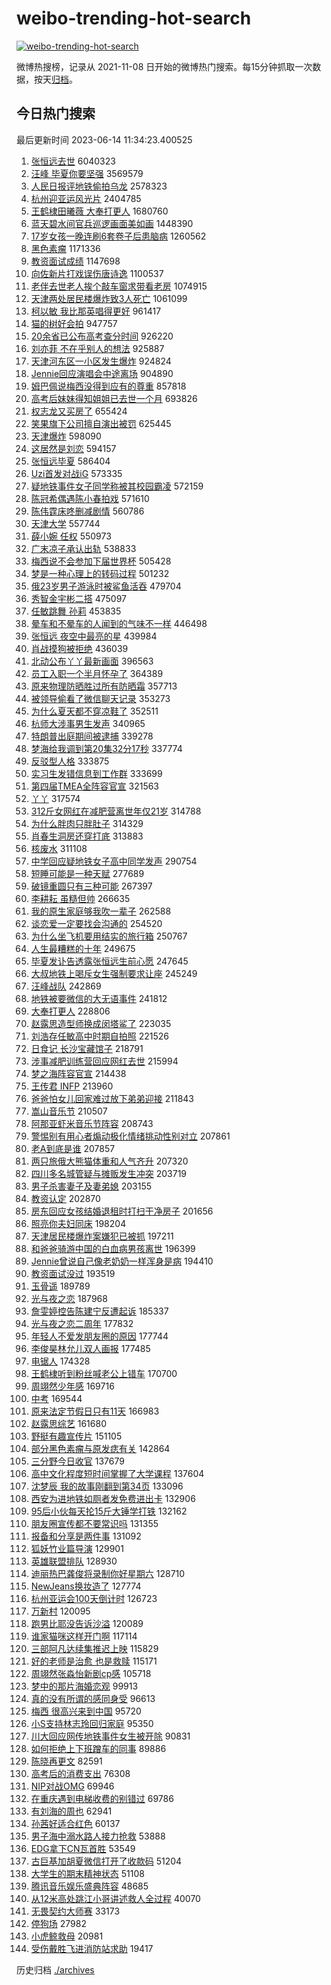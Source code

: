 # weibo-trending-hot-search

[![weibo-trending-hot-search](https://github.com/ameizi/weibo-trending-hot-search/actions/workflows/ci.yml/badge.svg)](https://github.com/ameizi/weibo-trending-hot-search/actions/workflows/ci.yml)

微博热搜榜，记录从 2021-11-08 日开始的微博热门搜索。每15分钟抓取一次数据，按天[归档](./archives)。

## 今日热门搜索

<!-- BEGIN --> 
最后更新时间 2023-06-14 11:34:23.400525 
1. [张恒远去世](https://s.weibo.com/weibo?q=%23%E5%BC%A0%E6%81%92%E8%BF%9C%E5%8E%BB%E4%B8%96%23&t=31&band_rank=31&Refer=top) 6040323
1. [汪峰 毕夏你要坚强](https://s.weibo.com/weibo?q=%E6%B1%AA%E5%B3%B0%20%E6%AF%95%E5%A4%8F%E4%BD%A0%E8%A6%81%E5%9D%9A%E5%BC%BA&t=31&band_rank=14&Refer=top) 3569579
1. [人民日报评地铁偷拍乌龙](https://s.weibo.com/weibo?q=%23%E4%BA%BA%E6%B0%91%E6%97%A5%E6%8A%A5%E8%AF%84%E5%9C%B0%E9%93%81%E5%81%B7%E6%8B%8D%E4%B9%8C%E9%BE%99%23&t=31&band_rank=20&Refer=top) 2578323
1. [杭州迎亚运风光片](https://s.weibo.com/weibo?q=%23%E6%9D%AD%E5%B7%9E%E8%BF%8E%E4%BA%9A%E8%BF%90%E9%A3%8E%E5%85%89%E7%89%87%23&t=31&band_rank=3&Refer=top) 2404785
1. [王鹤棣田曦薇 大奉打更人](https://s.weibo.com/weibo?q=%E7%8E%8B%E9%B9%A4%E6%A3%A3%E7%94%B0%E6%9B%A6%E8%96%87%20%E5%A4%A7%E5%A5%89%E6%89%93%E6%9B%B4%E4%BA%BA&t=31&band_rank=1&Refer=top) 1680760
1. [蓝天碧水间官兵巡逻画面美如画](https://s.weibo.com/weibo?q=%23%E8%93%9D%E5%A4%A9%E7%A2%A7%E6%B0%B4%E9%97%B4%E5%AE%98%E5%85%B5%E5%B7%A1%E9%80%BB%E7%94%BB%E9%9D%A2%E7%BE%8E%E5%A6%82%E7%94%BB%23&t=31&band_rank=3&Refer=top) 1448390
1. [17岁女孩一晚连刷6套卷子后患脑病](https://s.weibo.com/weibo?q=%2317%E5%B2%81%E5%A5%B3%E5%AD%A9%E4%B8%80%E6%99%9A%E8%BF%9E%E5%88%B76%E5%A5%97%E5%8D%B7%E5%AD%90%E5%90%8E%E6%82%A3%E8%84%91%E7%97%85%23&t=31&band_rank=17&Refer=top) 1260562
1. [黑色素瘤](https://s.weibo.com/weibo?q=%E9%BB%91%E8%89%B2%E7%B4%A0%E7%98%A4&t=31&band_rank=2&Refer=top) 1171336
1. [教资面试成绩](https://s.weibo.com/weibo?q=%E6%95%99%E8%B5%84%E9%9D%A2%E8%AF%95%E6%88%90%E7%BB%A9&t=31&band_rank=5&Refer=top) 1147698
1. [向佐新片打戏误伤唐诗逸](https://s.weibo.com/weibo?q=%23%E5%90%91%E4%BD%90%E6%96%B0%E7%89%87%E6%89%93%E6%88%8F%E8%AF%AF%E4%BC%A4%E5%94%90%E8%AF%97%E9%80%B8%23&t=31&band_rank=30&Refer=top) 1100537
1. [老伴去世老人挨个敲车窗求带看老房](https://s.weibo.com/weibo?q=%23%E8%80%81%E4%BC%B4%E5%8E%BB%E4%B8%96%E8%80%81%E4%BA%BA%E6%8C%A8%E4%B8%AA%E6%95%B2%E8%BD%A6%E7%AA%97%E6%B1%82%E5%B8%A6%E7%9C%8B%E8%80%81%E6%88%BF%23&t=31&band_rank=18&Refer=top) 1074915
1. [天津两处居民楼爆炸致3人死亡](https://s.weibo.com/weibo?q=%23%E5%A4%A9%E6%B4%A5%E4%B8%A4%E5%A4%84%E5%B1%85%E6%B0%91%E6%A5%BC%E7%88%86%E7%82%B8%E8%87%B43%E4%BA%BA%E6%AD%BB%E4%BA%A1%23&t=31&band_rank=31&Refer=top) 1061099
1. [柯以敏 我比那英唱得更好](https://s.weibo.com/weibo?q=%E6%9F%AF%E4%BB%A5%E6%95%8F%20%E6%88%91%E6%AF%94%E9%82%A3%E8%8B%B1%E5%94%B1%E5%BE%97%E6%9B%B4%E5%A5%BD&t=31&band_rank=36&Refer=top) 961417
1. [猫的树好会拍](https://s.weibo.com/weibo?q=%E7%8C%AB%E7%9A%84%E6%A0%91%E5%A5%BD%E4%BC%9A%E6%8B%8D&t=31&band_rank=2&Refer=top) 947757
1. [20余省已公布高考查分时间](https://s.weibo.com/weibo?q=%2320%E4%BD%99%E7%9C%81%E5%B7%B2%E5%85%AC%E5%B8%83%E9%AB%98%E8%80%83%E6%9F%A5%E5%88%86%E6%97%B6%E9%97%B4%23&t=31&band_rank=3&Refer=top) 926220
1. [刘亦菲 不在乎别人的想法](https://s.weibo.com/weibo?q=%E5%88%98%E4%BA%A6%E8%8F%B2%20%E4%B8%8D%E5%9C%A8%E4%B9%8E%E5%88%AB%E4%BA%BA%E7%9A%84%E6%83%B3%E6%B3%95&t=31&band_rank=4&Refer=top) 925887
1. [天津河东区一小区发生爆炸](https://s.weibo.com/weibo?q=%23%E5%A4%A9%E6%B4%A5%E6%B2%B3%E4%B8%9C%E5%8C%BA%E4%B8%80%E5%B0%8F%E5%8C%BA%E5%8F%91%E7%94%9F%E7%88%86%E7%82%B8%23&t=31&band_rank=5&Refer=top) 924824
1. [Jennie回应演唱会中途离场](https://s.weibo.com/weibo?q=%23Jennie%E5%9B%9E%E5%BA%94%E6%BC%94%E5%94%B1%E4%BC%9A%E4%B8%AD%E9%80%94%E7%A6%BB%E5%9C%BA%23&t=31&band_rank=6&Refer=top) 904890
1. [姆巴佩说梅西没得到应有的尊重](https://s.weibo.com/weibo?q=%23%E5%A7%86%E5%B7%B4%E4%BD%A9%E8%AF%B4%E6%A2%85%E8%A5%BF%E6%B2%A1%E5%BE%97%E5%88%B0%E5%BA%94%E6%9C%89%E7%9A%84%E5%B0%8A%E9%87%8D%23&t=31&band_rank=8&Refer=top) 857818
1. [高考后妹妹得知姐姐已去世一个月](https://s.weibo.com/weibo?q=%23%E9%AB%98%E8%80%83%E5%90%8E%E5%A6%B9%E5%A6%B9%E5%BE%97%E7%9F%A5%E5%A7%90%E5%A7%90%E5%B7%B2%E5%8E%BB%E4%B8%96%E4%B8%80%E4%B8%AA%E6%9C%88%23&t=31&band_rank=7&Refer=top) 693826
1. [权志龙又买房了](https://s.weibo.com/weibo?q=%23%E6%9D%83%E5%BF%97%E9%BE%99%E5%8F%88%E4%B9%B0%E6%88%BF%E4%BA%86%23&t=31&band_rank=8&Refer=top) 655424
1. [笑果旗下公司擅自演出被罚](https://s.weibo.com/weibo?q=%23%E7%AC%91%E6%9E%9C%E6%97%97%E4%B8%8B%E5%85%AC%E5%8F%B8%E6%93%85%E8%87%AA%E6%BC%94%E5%87%BA%E8%A2%AB%E7%BD%9A%23&t=31&band_rank=9&Refer=top) 625445
1. [天津爆炸](https://s.weibo.com/weibo?q=%E5%A4%A9%E6%B4%A5%E7%88%86%E7%82%B8&t=31&band_rank=24&Refer=top) 598090
1. [这居然是刘恋](https://s.weibo.com/weibo?q=%23%E8%BF%99%E5%B1%85%E7%84%B6%E6%98%AF%E5%88%98%E6%81%8B%23&t=31&band_rank=10&Refer=top) 594157
1. [张恒远毕夏](https://s.weibo.com/weibo?q=%E5%BC%A0%E6%81%92%E8%BF%9C%E6%AF%95%E5%A4%8F&t=31&band_rank=13&Refer=top) 586404
1. [Uzi首发对战iG](https://s.weibo.com/weibo?q=%23Uzi%E9%A6%96%E5%8F%91%E5%AF%B9%E6%88%98iG%23&t=31&band_rank=10&Refer=top) 573335
1. [疑地铁事件女子同学称被其校园霸凌](https://s.weibo.com/weibo?q=%23%E7%96%91%E5%9C%B0%E9%93%81%E4%BA%8B%E4%BB%B6%E5%A5%B3%E5%AD%90%E5%90%8C%E5%AD%A6%E7%A7%B0%E8%A2%AB%E5%85%B6%E6%A0%A1%E5%9B%AD%E9%9C%B8%E5%87%8C%23&t=31&band_rank=11&Refer=top) 572159
1. [陈冠希偶遇陈小春拍戏](https://s.weibo.com/weibo?q=%23%E9%99%88%E5%86%A0%E5%B8%8C%E5%81%B6%E9%81%87%E9%99%88%E5%B0%8F%E6%98%A5%E6%8B%8D%E6%88%8F%23&t=31&band_rank=12&Refer=top) 571610
1. [陈伟霆床咚删减剧情](https://s.weibo.com/weibo?q=%23%E9%99%88%E4%BC%9F%E9%9C%86%E5%BA%8A%E5%92%9A%E5%88%A0%E5%87%8F%E5%89%A7%E6%83%85%23&t=31&band_rank=12&Refer=top) 560786
1. [天津大学](https://s.weibo.com/weibo?q=%E5%A4%A9%E6%B4%A5%E5%A4%A7%E5%AD%A6&t=31&band_rank=23&Refer=top) 557744
1. [薛小婉 任权](https://s.weibo.com/weibo?q=%E8%96%9B%E5%B0%8F%E5%A9%89%20%E4%BB%BB%E6%9D%83&t=31&band_rank=14&Refer=top) 550973
1. [广末凉子承认出轨](https://s.weibo.com/weibo?q=%23%E5%B9%BF%E6%9C%AB%E5%87%89%E5%AD%90%E6%89%BF%E8%AE%A4%E5%87%BA%E8%BD%A8%23&t=31&band_rank=11&Refer=top) 538833
1. [梅西说不会参加下届世界杯](https://s.weibo.com/weibo?q=%23%E6%A2%85%E8%A5%BF%E8%AF%B4%E4%B8%8D%E4%BC%9A%E5%8F%82%E5%8A%A0%E4%B8%8B%E5%B1%8A%E4%B8%96%E7%95%8C%E6%9D%AF%23&t=31&band_rank=13&Refer=top) 505428
1. [梦是一种心理上的转码过程](https://s.weibo.com/weibo?q=%E6%A2%A6%E6%98%AF%E4%B8%80%E7%A7%8D%E5%BF%83%E7%90%86%E4%B8%8A%E7%9A%84%E8%BD%AC%E7%A0%81%E8%BF%87%E7%A8%8B&t=31&band_rank=39&Refer=top) 501232
1. [俄23岁男子游泳时被鲨鱼活吞](https://s.weibo.com/weibo?q=%23%E4%BF%8423%E5%B2%81%E7%94%B7%E5%AD%90%E6%B8%B8%E6%B3%B3%E6%97%B6%E8%A2%AB%E9%B2%A8%E9%B1%BC%E6%B4%BB%E5%90%9E%23&t=31&band_rank=28&Refer=top) 479704
1. [秀智金宇彬二搭](https://s.weibo.com/weibo?q=%23%E7%A7%80%E6%99%BA%E9%87%91%E5%AE%87%E5%BD%AC%E4%BA%8C%E6%90%AD%23&t=31&band_rank=16&Refer=top) 475097
1. [任敏跳舞 孙莉](https://s.weibo.com/weibo?q=%E4%BB%BB%E6%95%8F%E8%B7%B3%E8%88%9E%20%E5%AD%99%E8%8E%89&t=31&band_rank=43&Refer=top) 453835
1. [晕车和不晕车的人闻到的气味不一样](https://s.weibo.com/weibo?q=%E6%99%95%E8%BD%A6%E5%92%8C%E4%B8%8D%E6%99%95%E8%BD%A6%E7%9A%84%E4%BA%BA%E9%97%BB%E5%88%B0%E7%9A%84%E6%B0%94%E5%91%B3%E4%B8%8D%E4%B8%80%E6%A0%B7&t=31&band_rank=14&Refer=top) 446498
1. [张恒远 夜空中最亮的星](https://s.weibo.com/weibo?q=%E5%BC%A0%E6%81%92%E8%BF%9C%20%E5%A4%9C%E7%A9%BA%E4%B8%AD%E6%9C%80%E4%BA%AE%E7%9A%84%E6%98%9F&t=31&band_rank=16&Refer=top) 439984
1. [肖战摸狗被拒绝](https://s.weibo.com/weibo?q=%23%E8%82%96%E6%88%98%E6%91%B8%E7%8B%97%E8%A2%AB%E6%8B%92%E7%BB%9D%23&t=31&band_rank=15&Refer=top) 436039
1. [北动公布丫丫最新画面](https://s.weibo.com/weibo?q=%23%E5%8C%97%E5%8A%A8%E5%85%AC%E5%B8%83%E4%B8%AB%E4%B8%AB%E6%9C%80%E6%96%B0%E7%94%BB%E9%9D%A2%23&t=31&band_rank=36&Refer=top) 396563
1. [员工入职一个半月怀孕了](https://s.weibo.com/weibo?q=%23%E5%91%98%E5%B7%A5%E5%85%A5%E8%81%8C%E4%B8%80%E4%B8%AA%E5%8D%8A%E6%9C%88%E6%80%80%E5%AD%95%E4%BA%86%23&t=31&band_rank=21&Refer=top) 364389
1. [原来物理防晒胜过所有防晒霜](https://s.weibo.com/weibo?q=%23%E5%8E%9F%E6%9D%A5%E7%89%A9%E7%90%86%E9%98%B2%E6%99%92%E8%83%9C%E8%BF%87%E6%89%80%E6%9C%89%E9%98%B2%E6%99%92%E9%9C%9C%23&t=31&band_rank=31&Refer=top) 357713
1. [被领导偷看了微信聊天记录](https://s.weibo.com/weibo?q=%23%E8%A2%AB%E9%A2%86%E5%AF%BC%E5%81%B7%E7%9C%8B%E4%BA%86%E5%BE%AE%E4%BF%A1%E8%81%8A%E5%A4%A9%E8%AE%B0%E5%BD%95%23&t=31&band_rank=23&Refer=top) 353273
1. [为什么夏天都不穿凉鞋了](https://s.weibo.com/weibo?q=%23%E4%B8%BA%E4%BB%80%E4%B9%88%E5%A4%8F%E5%A4%A9%E9%83%BD%E4%B8%8D%E7%A9%BF%E5%87%89%E9%9E%8B%E4%BA%86%23&t=31&band_rank=18&Refer=top) 352511
1. [杭师大涉事男生发声](https://s.weibo.com/weibo?q=%23%E6%9D%AD%E5%B8%88%E5%A4%A7%E6%B6%89%E4%BA%8B%E7%94%B7%E7%94%9F%E5%8F%91%E5%A3%B0%23&t=31&band_rank=16&Refer=top) 340965
1. [特朗普出庭期间被逮捕](https://s.weibo.com/weibo?q=%23%E7%89%B9%E6%9C%97%E6%99%AE%E5%87%BA%E5%BA%AD%E6%9C%9F%E9%97%B4%E8%A2%AB%E9%80%AE%E6%8D%95%23&t=31&band_rank=46&Refer=top) 339278
1. [梦海给我调到第20集32分17秒](https://s.weibo.com/weibo?q=%E6%A2%A6%E6%B5%B7%E7%BB%99%E6%88%91%E8%B0%83%E5%88%B0%E7%AC%AC20%E9%9B%8632%E5%88%8617%E7%A7%92&t=31&band_rank=17&Refer=top) 337774
1. [反驳型人格](https://s.weibo.com/weibo?q=%E5%8F%8D%E9%A9%B3%E5%9E%8B%E4%BA%BA%E6%A0%BC&t=31&band_rank=19&Refer=top) 333875
1. [实习生发错信息到工作群](https://s.weibo.com/weibo?q=%23%E5%AE%9E%E4%B9%A0%E7%94%9F%E5%8F%91%E9%94%99%E4%BF%A1%E6%81%AF%E5%88%B0%E5%B7%A5%E4%BD%9C%E7%BE%A4%23&t=31&band_rank=25&Refer=top) 333699
1. [第四届TMEA全阵容官宣](https://s.weibo.com/weibo?q=%23%E7%AC%AC%E5%9B%9B%E5%B1%8ATMEA%E5%85%A8%E9%98%B5%E5%AE%B9%E5%AE%98%E5%AE%A3%23&t=31&band_rank=25&Refer=top) 321563
1. [丫丫](https://s.weibo.com/weibo?q=%E4%B8%AB%E4%B8%AB&t=31&band_rank=26&Refer=top) 317574
1. [312斤女网红在减肥营离世年仅21岁](https://s.weibo.com/weibo?q=%23312%E6%96%A4%E5%A5%B3%E7%BD%91%E7%BA%A2%E5%9C%A8%E5%87%8F%E8%82%A5%E8%90%A5%E7%A6%BB%E4%B8%96%E5%B9%B4%E4%BB%8521%E5%B2%81%23&t=31&band_rank=23&Refer=top) 314788
1. [为什么胖肉只胖肚子](https://s.weibo.com/weibo?q=%23%E4%B8%BA%E4%BB%80%E4%B9%88%E8%83%96%E8%82%89%E5%8F%AA%E8%83%96%E8%82%9A%E5%AD%90%23&t=31&band_rank=41&Refer=top) 314329
1. [肖春生洞房还穿打底](https://s.weibo.com/weibo?q=%23%E8%82%96%E6%98%A5%E7%94%9F%E6%B4%9E%E6%88%BF%E8%BF%98%E7%A9%BF%E6%89%93%E5%BA%95%23&t=31&band_rank=21&Refer=top) 313883
1. [核废水](https://s.weibo.com/weibo?q=%E6%A0%B8%E5%BA%9F%E6%B0%B4&t=31&band_rank=29&Refer=top) 311108
1. [中学回应疑地铁女子高中同学发声](https://s.weibo.com/weibo?q=%23%E4%B8%AD%E5%AD%A6%E5%9B%9E%E5%BA%94%E7%96%91%E5%9C%B0%E9%93%81%E5%A5%B3%E5%AD%90%E9%AB%98%E4%B8%AD%E5%90%8C%E5%AD%A6%E5%8F%91%E5%A3%B0%23&t=31&band_rank=25&Refer=top) 290754
1. [短睡可能是一种天赋](https://s.weibo.com/weibo?q=%23%E7%9F%AD%E7%9D%A1%E5%8F%AF%E8%83%BD%E6%98%AF%E4%B8%80%E7%A7%8D%E5%A4%A9%E8%B5%8B%23&t=31&band_rank=30&Refer=top) 277689
1. [破镜重圆只有三种可能](https://s.weibo.com/weibo?q=%E7%A0%B4%E9%95%9C%E9%87%8D%E5%9C%86%E5%8F%AA%E6%9C%89%E4%B8%89%E7%A7%8D%E5%8F%AF%E8%83%BD&t=31&band_rank=38&Refer=top) 267397
1. [李耕耘 虽糙但帅](https://s.weibo.com/weibo?q=%E6%9D%8E%E8%80%95%E8%80%98%20%E8%99%BD%E7%B3%99%E4%BD%86%E5%B8%85&t=31&band_rank=20&Refer=top) 266635
1. [我的原生家庭够我吹一辈子](https://s.weibo.com/weibo?q=%23%E6%88%91%E7%9A%84%E5%8E%9F%E7%94%9F%E5%AE%B6%E5%BA%AD%E5%A4%9F%E6%88%91%E5%90%B9%E4%B8%80%E8%BE%88%E5%AD%90%23&t=31&band_rank=32&Refer=top) 262588
1. [谈恋爱一定要找会沟通的](https://s.weibo.com/weibo?q=%23%E8%B0%88%E6%81%8B%E7%88%B1%E4%B8%80%E5%AE%9A%E8%A6%81%E6%89%BE%E4%BC%9A%E6%B2%9F%E9%80%9A%E7%9A%84%23&t=31&band_rank=22&Refer=top) 254520
1. [为什么坐飞机要用结实的旅行箱](https://s.weibo.com/weibo?q=%E4%B8%BA%E4%BB%80%E4%B9%88%E5%9D%90%E9%A3%9E%E6%9C%BA%E8%A6%81%E7%94%A8%E7%BB%93%E5%AE%9E%E7%9A%84%E6%97%85%E8%A1%8C%E7%AE%B1&t=31&band_rank=31&Refer=top) 250767
1. [人生最糟糕的十年](https://s.weibo.com/weibo?q=%E4%BA%BA%E7%94%9F%E6%9C%80%E7%B3%9F%E7%B3%95%E7%9A%84%E5%8D%81%E5%B9%B4&t=31&band_rank=41&Refer=top) 249675
1. [毕夏发讣告透露张恒远生前心愿](https://s.weibo.com/weibo?q=%23%E6%AF%95%E5%A4%8F%E5%8F%91%E8%AE%A3%E5%91%8A%E9%80%8F%E9%9C%B2%E5%BC%A0%E6%81%92%E8%BF%9C%E7%94%9F%E5%89%8D%E5%BF%83%E6%84%BF%23&t=31&band_rank=30&Refer=top) 247645
1. [大叔地铁上喝斥女生强制要求让座](https://s.weibo.com/weibo?q=%23%E5%A4%A7%E5%8F%94%E5%9C%B0%E9%93%81%E4%B8%8A%E5%96%9D%E6%96%A5%E5%A5%B3%E7%94%9F%E5%BC%BA%E5%88%B6%E8%A6%81%E6%B1%82%E8%AE%A9%E5%BA%A7%23&t=31&band_rank=50&Refer=top) 245249
1. [汪峰战队](https://s.weibo.com/weibo?q=%E6%B1%AA%E5%B3%B0%E6%88%98%E9%98%9F&t=31&band_rank=32&Refer=top) 242869
1. [地铁被要微信的大无语事件](https://s.weibo.com/weibo?q=%E5%9C%B0%E9%93%81%E8%A2%AB%E8%A6%81%E5%BE%AE%E4%BF%A1%E7%9A%84%E5%A4%A7%E6%97%A0%E8%AF%AD%E4%BA%8B%E4%BB%B6&t=31&band_rank=29&Refer=top) 241812
1. [大奉打更人](https://s.weibo.com/weibo?q=%E5%A4%A7%E5%A5%89%E6%89%93%E6%9B%B4%E4%BA%BA&t=31&band_rank=34&Refer=top) 228806
1. [赵露思造型师换成闵塔鲨了](https://s.weibo.com/weibo?q=%23%E8%B5%B5%E9%9C%B2%E6%80%9D%E9%80%A0%E5%9E%8B%E5%B8%88%E6%8D%A2%E6%88%90%E9%97%B5%E5%A1%94%E9%B2%A8%E4%BA%86%23&t=31&band_rank=24&Refer=top) 223035
1. [刘浩存任敏高中时期自拍照](https://s.weibo.com/weibo?q=%23%E5%88%98%E6%B5%A9%E5%AD%98%E4%BB%BB%E6%95%8F%E9%AB%98%E4%B8%AD%E6%97%B6%E6%9C%9F%E8%87%AA%E6%8B%8D%E7%85%A7%23&t=31&band_rank=26&Refer=top) 221526
1. [日食记 长沙宝藏馆子](https://s.weibo.com/weibo?q=%E6%97%A5%E9%A3%9F%E8%AE%B0%20%E9%95%BF%E6%B2%99%E5%AE%9D%E8%97%8F%E9%A6%86%E5%AD%90&t=31&band_rank=35&Refer=top) 218791
1. [涉事减肥训练营回应网红去世](https://s.weibo.com/weibo?q=%23%E6%B6%89%E4%BA%8B%E5%87%8F%E8%82%A5%E8%AE%AD%E7%BB%83%E8%90%A5%E5%9B%9E%E5%BA%94%E7%BD%91%E7%BA%A2%E5%8E%BB%E4%B8%96%23&t=31&band_rank=36&Refer=top) 215994
1. [梦之海阵容官宣](https://s.weibo.com/weibo?q=%23%E6%A2%A6%E4%B9%8B%E6%B5%B7%E9%98%B5%E5%AE%B9%E5%AE%98%E5%AE%A3%23&t=31&band_rank=34&Refer=top) 214438
1. [王传君 INFP](https://s.weibo.com/weibo?q=%E7%8E%8B%E4%BC%A0%E5%90%9B%20INFP&t=31&band_rank=27&Refer=top) 213960
1. [爸爸怕女儿回家难过放下弟弟迎接](https://s.weibo.com/weibo?q=%23%E7%88%B8%E7%88%B8%E6%80%95%E5%A5%B3%E5%84%BF%E5%9B%9E%E5%AE%B6%E9%9A%BE%E8%BF%87%E6%94%BE%E4%B8%8B%E5%BC%9F%E5%BC%9F%E8%BF%8E%E6%8E%A5%23&t=31&band_rank=37&Refer=top) 211843
1. [嵩山音乐节](https://s.weibo.com/weibo?q=%23%E5%B5%A9%E5%B1%B1%E9%9F%B3%E4%B9%90%E8%8A%82%23&t=31&band_rank=28&Refer=top) 210507
1. [阿那亚虾米音乐节阵容](https://s.weibo.com/weibo?q=%23%E9%98%BF%E9%82%A3%E4%BA%9A%E8%99%BE%E7%B1%B3%E9%9F%B3%E4%B9%90%E8%8A%82%E9%98%B5%E5%AE%B9%23&t=31&band_rank=33&Refer=top) 208743
1. [警惕别有用心者煽动极化情绪挑动性别对立](https://s.weibo.com/weibo?q=%23%E8%AD%A6%E6%83%95%E5%88%AB%E6%9C%89%E7%94%A8%E5%BF%83%E8%80%85%E7%85%BD%E5%8A%A8%E6%9E%81%E5%8C%96%E6%83%85%E7%BB%AA%E6%8C%91%E5%8A%A8%E6%80%A7%E5%88%AB%E5%AF%B9%E7%AB%8B%23&t=31&band_rank=35&Refer=top) 207861
1. [老A到底是谁](https://s.weibo.com/weibo?q=%23%E8%80%81A%E5%88%B0%E5%BA%95%E6%98%AF%E8%B0%81%23&t=31&band_rank=30&Refer=top) 207857
1. [两只旅俄大熊猫体重和人气齐升](https://s.weibo.com/weibo?q=%23%E4%B8%A4%E5%8F%AA%E6%97%85%E4%BF%84%E5%A4%A7%E7%86%8A%E7%8C%AB%E4%BD%93%E9%87%8D%E5%92%8C%E4%BA%BA%E6%B0%94%E9%BD%90%E5%8D%87%23&t=31&band_rank=41&Refer=top) 207320
1. [四川多名城管疑与摊贩发生冲突](https://s.weibo.com/weibo?q=%23%E5%9B%9B%E5%B7%9D%E5%A4%9A%E5%90%8D%E5%9F%8E%E7%AE%A1%E7%96%91%E4%B8%8E%E6%91%8A%E8%B4%A9%E5%8F%91%E7%94%9F%E5%86%B2%E7%AA%81%23&t=31&band_rank=42&Refer=top) 203719
1. [男子杀害妻子及妻弟媳](https://s.weibo.com/weibo?q=%23%E7%94%B7%E5%AD%90%E6%9D%80%E5%AE%B3%E5%A6%BB%E5%AD%90%E5%8F%8A%E5%A6%BB%E5%BC%9F%E5%AA%B3%23&t=31&band_rank=31&Refer=top) 203155
1. [教资认定](https://s.weibo.com/weibo?q=%E6%95%99%E8%B5%84%E8%AE%A4%E5%AE%9A&t=31&band_rank=36&Refer=top) 202870
1. [房东回应女孩结婚退租时打扫干净房子](https://s.weibo.com/weibo?q=%23%E6%88%BF%E4%B8%9C%E5%9B%9E%E5%BA%94%E5%A5%B3%E5%AD%A9%E7%BB%93%E5%A9%9A%E9%80%80%E7%A7%9F%E6%97%B6%E6%89%93%E6%89%AB%E5%B9%B2%E5%87%80%E6%88%BF%E5%AD%90%23&t=31&band_rank=32&Refer=top) 201656
1. [照亮你夫妇同床](https://s.weibo.com/weibo?q=%23%E7%85%A7%E4%BA%AE%E4%BD%A0%E5%A4%AB%E5%A6%87%E5%90%8C%E5%BA%8A%23&t=31&band_rank=36&Refer=top) 198204
1. [天津居民楼爆炸案嫌犯已被抓](https://s.weibo.com/weibo?q=%23%E5%A4%A9%E6%B4%A5%E5%B1%85%E6%B0%91%E6%A5%BC%E7%88%86%E7%82%B8%E6%A1%88%E5%AB%8C%E7%8A%AF%E5%B7%B2%E8%A2%AB%E6%8A%93%23&t=31&band_rank=39&Refer=top) 197211
1. [和爸爸骑游中国的白血病男孩离世](https://s.weibo.com/weibo?q=%23%E5%92%8C%E7%88%B8%E7%88%B8%E9%AA%91%E6%B8%B8%E4%B8%AD%E5%9B%BD%E7%9A%84%E7%99%BD%E8%A1%80%E7%97%85%E7%94%B7%E5%AD%A9%E7%A6%BB%E4%B8%96%23&t=31&band_rank=43&Refer=top) 196399
1. [Jennie曾说自己像老奶奶一样浑身是病](https://s.weibo.com/weibo?q=%23Jennie%E6%9B%BE%E8%AF%B4%E8%87%AA%E5%B7%B1%E5%83%8F%E8%80%81%E5%A5%B6%E5%A5%B6%E4%B8%80%E6%A0%B7%E6%B5%91%E8%BA%AB%E6%98%AF%E7%97%85%23&t=31&band_rank=33&Refer=top) 194410
1. [教资面试没过](https://s.weibo.com/weibo?q=%E6%95%99%E8%B5%84%E9%9D%A2%E8%AF%95%E6%B2%A1%E8%BF%87&t=31&band_rank=38&Refer=top) 193519
1. [玉骨遥](https://s.weibo.com/weibo?q=%E7%8E%89%E9%AA%A8%E9%81%A5&t=31&band_rank=34&Refer=top) 189789
1. [光与夜之恋](https://s.weibo.com/weibo?q=%E5%85%89%E4%B8%8E%E5%A4%9C%E4%B9%8B%E6%81%8B&t=31&band_rank=22&Refer=top) 187968
1. [詹雯婷控告陈建宁反遭起诉](https://s.weibo.com/weibo?q=%23%E8%A9%B9%E9%9B%AF%E5%A9%B7%E6%8E%A7%E5%91%8A%E9%99%88%E5%BB%BA%E5%AE%81%E5%8F%8D%E9%81%AD%E8%B5%B7%E8%AF%89%23&t=31&band_rank=35&Refer=top) 185337
1. [光与夜之恋二周年](https://s.weibo.com/weibo?q=%23%E5%85%89%E4%B8%8E%E5%A4%9C%E4%B9%8B%E6%81%8B%E4%BA%8C%E5%91%A8%E5%B9%B4%23&t=31&band_rank=40&Refer=top) 177832
1. [年轻人不爱发朋友圈的原因](https://s.weibo.com/weibo?q=%E5%B9%B4%E8%BD%BB%E4%BA%BA%E4%B8%8D%E7%88%B1%E5%8F%91%E6%9C%8B%E5%8F%8B%E5%9C%88%E7%9A%84%E5%8E%9F%E5%9B%A0&t=31&band_rank=36&Refer=top) 177744
1. [李俊昊林允儿双人画报](https://s.weibo.com/weibo?q=%23%E6%9D%8E%E4%BF%8A%E6%98%8A%E6%9E%97%E5%85%81%E5%84%BF%E5%8F%8C%E4%BA%BA%E7%94%BB%E6%8A%A5%23&t=31&band_rank=41&Refer=top) 177485
1. [电锯人](https://s.weibo.com/weibo?q=%E7%94%B5%E9%94%AF%E4%BA%BA&t=31&band_rank=40&Refer=top) 174328
1. [王鹤棣听到粉丝喊老公上错车](https://s.weibo.com/weibo?q=%23%E7%8E%8B%E9%B9%A4%E6%A3%A3%E5%90%AC%E5%88%B0%E7%B2%89%E4%B8%9D%E5%96%8A%E8%80%81%E5%85%AC%E4%B8%8A%E9%94%99%E8%BD%A6%23&t=31&band_rank=44&Refer=top) 170700
1. [周翊然少年感](https://s.weibo.com/weibo?q=%E5%91%A8%E7%BF%8A%E7%84%B6%E5%B0%91%E5%B9%B4%E6%84%9F&t=31&band_rank=37&Refer=top) 169716
1. [中考](https://s.weibo.com/weibo?q=%E4%B8%AD%E8%80%83&t=31&band_rank=47&Refer=top) 169544
1. [原来法定节假日只有11天](https://s.weibo.com/weibo?q=%23%E5%8E%9F%E6%9D%A5%E6%B3%95%E5%AE%9A%E8%8A%82%E5%81%87%E6%97%A5%E5%8F%AA%E6%9C%8911%E5%A4%A9%23&t=31&band_rank=33&Refer=top) 166983
1. [赵露思综艺](https://s.weibo.com/weibo?q=%E8%B5%B5%E9%9C%B2%E6%80%9D%E7%BB%BC%E8%89%BA&t=31&band_rank=38&Refer=top) 161680
1. [野挺有趣宣传片](https://s.weibo.com/weibo?q=%E9%87%8E%E6%8C%BA%E6%9C%89%E8%B6%A3%E5%AE%A3%E4%BC%A0%E7%89%87&t=31&band_rank=46&Refer=top) 151105
1. [部分黑色素瘤与原发痣有关](https://s.weibo.com/weibo?q=%23%E9%83%A8%E5%88%86%E9%BB%91%E8%89%B2%E7%B4%A0%E7%98%A4%E4%B8%8E%E5%8E%9F%E5%8F%91%E7%97%A3%E6%9C%89%E5%85%B3%23&t=31&band_rank=46&Refer=top) 142864
1. [三分野今日收官](https://s.weibo.com/weibo?q=%23%E4%B8%89%E5%88%86%E9%87%8E%E4%BB%8A%E6%97%A5%E6%94%B6%E5%AE%98%23&t=31&band_rank=49&Refer=top) 137679
1. [高中文化程度短时间掌握了大学课程](https://s.weibo.com/weibo?q=%E9%AB%98%E4%B8%AD%E6%96%87%E5%8C%96%E7%A8%8B%E5%BA%A6%E7%9F%AD%E6%97%B6%E9%97%B4%E6%8E%8C%E6%8F%A1%E4%BA%86%E5%A4%A7%E5%AD%A6%E8%AF%BE%E7%A8%8B&t=31&band_rank=50&Refer=top) 137604
1. [沈梦辰 我的故事刚翻到第34页](https://s.weibo.com/weibo?q=%E6%B2%88%E6%A2%A6%E8%BE%B0%20%E6%88%91%E7%9A%84%E6%95%85%E4%BA%8B%E5%88%9A%E7%BF%BB%E5%88%B0%E7%AC%AC34%E9%A1%B5&t=31&band_rank=35&Refer=top) 133096
1. [西安为进地铁如厕者发免费进出卡](https://s.weibo.com/weibo?q=%23%E8%A5%BF%E5%AE%89%E4%B8%BA%E8%BF%9B%E5%9C%B0%E9%93%81%E5%A6%82%E5%8E%95%E8%80%85%E5%8F%91%E5%85%8D%E8%B4%B9%E8%BF%9B%E5%87%BA%E5%8D%A1%23&t=31&band_rank=48&Refer=top) 132906
1. [95后小伙每天抡15斤大锤学打铁](https://s.weibo.com/weibo?q=%2395%E5%90%8E%E5%B0%8F%E4%BC%99%E6%AF%8F%E5%A4%A9%E6%8A%A115%E6%96%A4%E5%A4%A7%E9%94%A4%E5%AD%A6%E6%89%93%E9%93%81%23&t=31&band_rank=48&Refer=top) 132162
1. [朋友圈宣传都不要常识吗](https://s.weibo.com/weibo?q=%23%E6%9C%8B%E5%8F%8B%E5%9C%88%E5%AE%A3%E4%BC%A0%E9%83%BD%E4%B8%8D%E8%A6%81%E5%B8%B8%E8%AF%86%E5%90%97%23&t=31&band_rank=50&Refer=top) 131355
1. [报备和分享是两件事](https://s.weibo.com/weibo?q=%23%E6%8A%A5%E5%A4%87%E5%92%8C%E5%88%86%E4%BA%AB%E6%98%AF%E4%B8%A4%E4%BB%B6%E4%BA%8B%23&t=31&band_rank=46&Refer=top) 131092
1. [狐妖竹业篇导演](https://s.weibo.com/weibo?q=%E7%8B%90%E5%A6%96%E7%AB%B9%E4%B8%9A%E7%AF%87%E5%AF%BC%E6%BC%94&t=31&band_rank=49&Refer=top) 129901
1. [英雄联盟排队](https://s.weibo.com/weibo?q=%E8%8B%B1%E9%9B%84%E8%81%94%E7%9B%9F%E6%8E%92%E9%98%9F&t=31&band_rank=40&Refer=top) 128930
1. [迪丽热巴龚俊将录制你好星期六](https://s.weibo.com/weibo?q=%23%E8%BF%AA%E4%B8%BD%E7%83%AD%E5%B7%B4%E9%BE%9A%E4%BF%8A%E5%B0%86%E5%BD%95%E5%88%B6%E4%BD%A0%E5%A5%BD%E6%98%9F%E6%9C%9F%E5%85%AD%23&t=31&band_rank=41&Refer=top) 128710
1. [NewJeans换妆造了](https://s.weibo.com/weibo?q=%23NewJeans%E6%8D%A2%E5%A6%86%E9%80%A0%E4%BA%86%23&t=31&band_rank=42&Refer=top) 127774
1. [杭州亚运会100天倒计时](https://s.weibo.com/weibo?q=%23%E6%9D%AD%E5%B7%9E%E4%BA%9A%E8%BF%90%E4%BC%9A100%E5%A4%A9%E5%80%92%E8%AE%A1%E6%97%B6%23&t=31&band_rank=50&Refer=top) 126723
1. [万新村](https://s.weibo.com/weibo?q=%E4%B8%87%E6%96%B0%E6%9D%91&t=31&band_rank=44&Refer=top) 120095
1. [跑男比耶没告诉沙溢](https://s.weibo.com/weibo?q=%23%E8%B7%91%E7%94%B7%E6%AF%94%E8%80%B6%E6%B2%A1%E5%91%8A%E8%AF%89%E6%B2%99%E6%BA%A2%23&t=31&band_rank=45&Refer=top) 120089
1. [谁家猫咪这样开门啊](https://s.weibo.com/weibo?q=%E8%B0%81%E5%AE%B6%E7%8C%AB%E5%92%AA%E8%BF%99%E6%A0%B7%E5%BC%80%E9%97%A8%E5%95%8A&t=31&band_rank=47&Refer=top) 117114
1. [三部阿凡达续集推迟上映](https://s.weibo.com/weibo?q=%23%E4%B8%89%E9%83%A8%E9%98%BF%E5%87%A1%E8%BE%BE%E7%BB%AD%E9%9B%86%E6%8E%A8%E8%BF%9F%E4%B8%8A%E6%98%A0%23&t=31&band_rank=48&Refer=top) 115829
1. [好的老师是治愈 也是救赎](https://s.weibo.com/weibo?q=%E5%A5%BD%E7%9A%84%E8%80%81%E5%B8%88%E6%98%AF%E6%B2%BB%E6%84%88%20%E4%B9%9F%E6%98%AF%E6%95%91%E8%B5%8E&t=31&band_rank=49&Refer=top) 115171
1. [周翊然张淼怡新剧cp感](https://s.weibo.com/weibo?q=%23%E5%91%A8%E7%BF%8A%E7%84%B6%E5%BC%A0%E6%B7%BC%E6%80%A1%E6%96%B0%E5%89%A7cp%E6%84%9F%23&t=31&band_rank=46&Refer=top) 105718
1. [梦中的那片海婚恋观](https://s.weibo.com/weibo?q=%23%E6%A2%A6%E4%B8%AD%E7%9A%84%E9%82%A3%E7%89%87%E6%B5%B7%E5%A9%9A%E6%81%8B%E8%A7%82%23&t=31&band_rank=47&Refer=top) 99913
1. [真的没有所谓的感同身受](https://s.weibo.com/weibo?q=%E7%9C%9F%E7%9A%84%E6%B2%A1%E6%9C%89%E6%89%80%E8%B0%93%E7%9A%84%E6%84%9F%E5%90%8C%E8%BA%AB%E5%8F%97&t=31&band_rank=46&Refer=top) 96613
1. [梅西 很高兴来到中国](https://s.weibo.com/weibo?q=%E6%A2%85%E8%A5%BF%20%E5%BE%88%E9%AB%98%E5%85%B4%E6%9D%A5%E5%88%B0%E4%B8%AD%E5%9B%BD&t=31&band_rank=48&Refer=top) 95720
1. [小S支持林志玲回归家庭](https://s.weibo.com/weibo?q=%23%E5%B0%8FS%E6%94%AF%E6%8C%81%E6%9E%97%E5%BF%97%E7%8E%B2%E5%9B%9E%E5%BD%92%E5%AE%B6%E5%BA%AD%23&t=31&band_rank=46&Refer=top) 95350
1. [川大回应网传地铁事件女生被开除](https://s.weibo.com/weibo?q=%23%E5%B7%9D%E5%A4%A7%E5%9B%9E%E5%BA%94%E7%BD%91%E4%BC%A0%E5%9C%B0%E9%93%81%E4%BA%8B%E4%BB%B6%E5%A5%B3%E7%94%9F%E8%A2%AB%E5%BC%80%E9%99%A4%23&t=31&band_rank=49&Refer=top) 90831
1. [如何拒绝上下班蹭车的同事](https://s.weibo.com/weibo?q=%23%E5%A6%82%E4%BD%95%E6%8B%92%E7%BB%9D%E4%B8%8A%E4%B8%8B%E7%8F%AD%E8%B9%AD%E8%BD%A6%E7%9A%84%E5%90%8C%E4%BA%8B%23&t=31&band_rank=42&Refer=top) 89886
1. [陈晓再更文](https://s.weibo.com/weibo?q=%23%E9%99%88%E6%99%93%E5%86%8D%E6%9B%B4%E6%96%87%23&t=31&band_rank=44&Refer=top) 82591
1. [高考后的消费支出](https://s.weibo.com/weibo?q=%23%E9%AB%98%E8%80%83%E5%90%8E%E7%9A%84%E6%B6%88%E8%B4%B9%E6%94%AF%E5%87%BA%23&t=31&band_rank=45&Refer=top) 76308
1. [NIP对战OMG](https://s.weibo.com/weibo?q=%23NIP%E5%AF%B9%E6%88%98OMG%23&t=31&band_rank=37&Refer=top) 69946
1. [在重庆遇到电梯收费的别错过](https://s.weibo.com/weibo?q=%E5%9C%A8%E9%87%8D%E5%BA%86%E9%81%87%E5%88%B0%E7%94%B5%E6%A2%AF%E6%94%B6%E8%B4%B9%E7%9A%84%E5%88%AB%E9%94%99%E8%BF%87&t=31&band_rank=50&Refer=top) 69786
1. [有刘海的周也](https://s.weibo.com/weibo?q=%23%E6%9C%89%E5%88%98%E6%B5%B7%E7%9A%84%E5%91%A8%E4%B9%9F%23&t=31&band_rank=46&Refer=top) 62941
1. [孙茜好适合红色](https://s.weibo.com/weibo?q=%23%E5%AD%99%E8%8C%9C%E5%A5%BD%E9%80%82%E5%90%88%E7%BA%A2%E8%89%B2%23&t=31&band_rank=48&Refer=top) 60137
1. [男子海中溺水路人接力抢救](https://s.weibo.com/weibo?q=%23%E7%94%B7%E5%AD%90%E6%B5%B7%E4%B8%AD%E6%BA%BA%E6%B0%B4%E8%B7%AF%E4%BA%BA%E6%8E%A5%E5%8A%9B%E6%8A%A2%E6%95%91%23&t=31&band_rank=41&Refer=top) 53888
1. [EDG拿下CN瓦首胜](https://s.weibo.com/weibo?q=%23EDG%E6%8B%BF%E4%B8%8BCN%E7%93%A6%E9%A6%96%E8%83%9C%23&t=31&band_rank=50&Refer=top) 53549
1. [古巨基加胡夏微信打开了收款码](https://s.weibo.com/weibo?q=%23%E5%8F%A4%E5%B7%A8%E5%9F%BA%E5%8A%A0%E8%83%A1%E5%A4%8F%E5%BE%AE%E4%BF%A1%E6%89%93%E5%BC%80%E4%BA%86%E6%94%B6%E6%AC%BE%E7%A0%81%23&t=31&band_rank=43&Refer=top) 51204
1. [大学生的期末精神状态](https://s.weibo.com/weibo?q=%23%E5%A4%A7%E5%AD%A6%E7%94%9F%E7%9A%84%E6%9C%9F%E6%9C%AB%E7%B2%BE%E7%A5%9E%E7%8A%B6%E6%80%81%23&t=31&band_rank=50&Refer=top) 51108
1. [腾讯音乐娱乐盛典阵容](https://s.weibo.com/weibo?q=%E8%85%BE%E8%AE%AF%E9%9F%B3%E4%B9%90%E5%A8%B1%E4%B9%90%E7%9B%9B%E5%85%B8%E9%98%B5%E5%AE%B9&t=31&band_rank=50&Refer=top) 48685
1. [从12米高处跳江小哥讲述救人全过程](https://s.weibo.com/weibo?q=%23%E4%BB%8E12%E7%B1%B3%E9%AB%98%E5%A4%84%E8%B7%B3%E6%B1%9F%E5%B0%8F%E5%93%A5%E8%AE%B2%E8%BF%B0%E6%95%91%E4%BA%BA%E5%85%A8%E8%BF%87%E7%A8%8B%23&t=31&band_rank=40&Refer=top) 40070
1. [无畏契约大师赛](https://s.weibo.com/weibo?q=%E6%97%A0%E7%95%8F%E5%A5%91%E7%BA%A6%E5%A4%A7%E5%B8%88%E8%B5%9B&t=31&band_rank=48&Refer=top) 33173
1. [停狗场](https://s.weibo.com/weibo?q=%E5%81%9C%E7%8B%97%E5%9C%BA&t=31&band_rank=48&Refer=top) 27982
1. [小虎鲸救母](https://s.weibo.com/weibo?q=%E5%B0%8F%E8%99%8E%E9%B2%B8%E6%95%91%E6%AF%8D&t=31&band_rank=50&Refer=top) 20981
1. [受伤戴胜飞进消防站求助](https://s.weibo.com/weibo?q=%23%E5%8F%97%E4%BC%A4%E6%88%B4%E8%83%9C%E9%A3%9E%E8%BF%9B%E6%B6%88%E9%98%B2%E7%AB%99%E6%B1%82%E5%8A%A9%23&t=31&band_rank=50&Refer=top) 19417
<!-- END -->

历史归档 [./archives](./archives)

